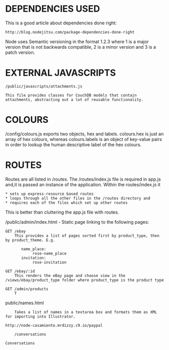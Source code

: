 DEPENDENCIES USED
=================

This is a good article about dependencies done right:

    http://blog.nodejitsu.com/package-dependencies-done-right

Node uses Semantic versioning in the format 1.2.3 where 1 is a major version that is not backwards compatible, 2 is a minor version and 3 is a patch version. 

EXTERNAL JAVASCRIPTS
====================

    /public/javascripts/attachments.js
    
    This file provides classes for CouchDB models that contain attachments, abstracting out a lot of reusable functionality. 

COLOURS
=======

/config/colours.js exports two objects, hex and labels. colours.hex is just an array of hex colours, whereas colours.labels is an object of key-value pairs in order to lookup the human descriptive label of the hex colours. 

ROUTES
======

Routes are all listed in /routes. The /routes/index.js file is required in app.js and,it is passed an instance of the application. Within the routes/index.js it 

    * sets up express-resource based routes
    * loops through all the other files in the /routes directory and
    * requires each of the files which set up other routes
    
 This is better than cluttering the app.js file with routes. 



/public/admin/index.html
    - Static page linking to the following pages:
    
    GET /ebay  
        This provides a list of pages sorted first by product_type, then by product_theme. E.g.
        
           name_place:
                rose-name_place
           invitation:
                rose-invitation
    
    GET /ebay/:id
        This renders the eBay page and choose view in the /views/ebay/product_type folder where product_type is the product type
    
    GET /admin/products
        T
public/names.html
    
        Takes a list of names in a textarea box and formats them as XML for importing into Illustrator.
    
    http://node-casamiento.mrdizzy.c9.io/paypal
    
        /conversations
    
    Conversations